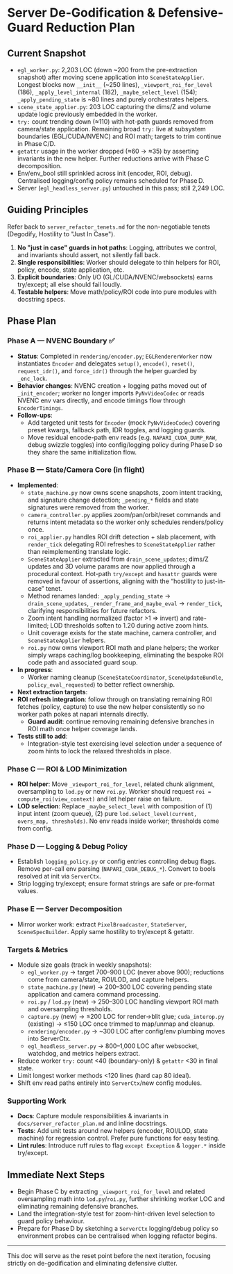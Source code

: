 # Server De-Godification & Defensive-Guard Reduction Plan

## Current Snapshot
- `egl_worker.py`: 2,203 LOC (down ~200 from the pre-extraction snapshot) after moving scene application into `SceneStateApplier`. Longest blocks now `__init__` (~250 lines), `_viewport_roi_for_level` (186), `_apply_level_internal` (182), `_maybe_select_level` (154); `_apply_pending_state` is ~80 lines and purely orchestrates helpers.
- `scene_state_applier.py`: 203 LOC capturing the dims/Z and volume update logic previously embedded in the worker.
- `try:` count trending down (≈110) with hot-path guards removed from camera/state application. Remaining broad `try:` live at subsystem boundaries (EGL/CUDA/NVENC) and ROI math; targets to trim continue in Phase C/D.
- `getattr` usage in the worker dropped (≈60 → ≈35) by asserting invariants in the new helper. Further reductions arrive with Phase C decomposition.
- Env/env_bool still sprinkled across init (encoder, ROI, debug). Centralised logging/config policy remains scheduled for Phase D.
- Server (`egl_headless_server.py`) untouched in this pass; still 2,249 LOC.

## Guiding Principles
Refer back to `server_refactor_tenets.md` for the non-negotiable tenets (Degodify, Hostility to "Just In Case").
1. **No "just in case" guards in hot paths**: Logging, attributes we control, and invariants should assert, not silently fall back.
2. **Single responsibilities**: Worker should delegate to thin helpers for ROI, policy, encode, state application, etc.
3. **Explicit boundaries**: Only I/O (GL/CUDA/NVENC/websockets) earns try/except; all else should fail loudly.
4. **Testable helpers**: Move math/policy/ROI code into pure modules with docstring specs.

## Phase Plan

### Phase A — NVENC Boundary ✅
- **Status**: Completed in `rendering/encoder.py`; `EGLRendererWorker` now instantiates `Encoder` and delegates `setup()`, `encode()`, `reset()`, `request_idr()`, and `force_idr()` through the helper guarded by `_enc_lock`.
- **Behavior changes**: NVENC creation + logging paths moved out of `_init_encoder`; worker no longer imports `PyNvVideoCodec` or reads NVENC env vars directly, and encode timings flow through `EncoderTimings`.
- **Follow-ups**:
  - Add targeted unit tests for `Encoder` (mock `PyNvVideoCodec`) covering preset kwargs, fallback path, IDR toggles, and logging guards.
  - Move residual encode-path env reads (e.g. `NAPARI_CUDA_DUMP_RAW`, debug swizzle toggles) into config/logging policy during Phase D so they share the same initialization flow.

### Phase B — State/Camera Core (in flight)
- **Implemented**:
  - `state_machine.py` now owns scene snapshots, zoom intent tracking, and signature change detection; `_pending_*` fields and state signatures were removed from the worker.
  - `camera_controller.py` applies zoom/pan/orbit/reset commands and returns intent metadata so the worker only schedules renders/policy once.
  - `roi_applier.py` handles ROI drift detection + slab placement, with `render_tick` delegating ROI refreshes to `SceneStateApplier` rather than reimplementing translate logic.
  - `SceneStateApplier` extracted from `drain_scene_updates`; dims/Z updates and 3D volume params are now applied through a procedural context. Hot-path `try/except` and `hasattr` guards were removed in favour of assertions, aligning with the “hostility to just-in-case” tenet.
  - Method renames landed: `_apply_pending_state` → `drain_scene_updates`, `_render_frame_and_maybe_eval` → `render_tick`, clarifying responsibilities for future refactors.
  - Zoom intent handling normalized (factor >1 ⇒ invert) and rate-limited; LOD thresholds soften to 1.20 during active zoom hints.
  - Unit coverage exists for the state machine, camera controller, and `SceneStateApplier` helpers.
  - `roi.py` now owns viewport ROI math and plane helpers; the worker simply wraps caching/log bookkeeping, eliminating the bespoke ROI code path and associated guard soup.
- **In progress**:
  - Worker naming cleanup (`SceneStateCoordinator`, `SceneUpdateBundle`, `policy_eval_requested`) to better reflect ownership.
- **Next extraction targets**:
- **ROI refresh integration**: follow through on translating remaining ROI fetches (policy, capture) to use the new helper consistently so no worker path pokes at napari internals directly.
  - **Guard audit**: continue removing remaining defensive branches in ROI math once helper coverage lands.
- **Tests still to add**:
  - Integration-style test exercising level selection under a sequence of zoom hints to lock the relaxed thresholds in place.

### Phase C — ROI & LOD Minimization
- **ROI helper**: Move `_viewport_roi_for_level`, related chunk alignment, oversampling to `lod.py` or new `roi.py`. Worker should request `roi = compute_roi(view_context)` and let helper raise on failure.
- **LOD selection**: Replace `_maybe_select_level` with composition of (1) input intent (zoom queue), (2) pure `lod.select_level(current, overs_map, thresholds)`. No env reads inside worker; thresholds come from config.

### Phase D — Logging & Debug Policy
- Establish `logging_policy.py` or config entries controlling debug flags. Remove per-call env parsing (`NAPARI_CUDA_DEBUG_*`). Convert to bools resolved at init via `ServerCtx`.
- Strip logging try/except; ensure format strings are safe or pre-format values.

### Phase E — Server Decomposition
- Mirror worker work: extract `PixelBroadcaster`, `StateServer`, `SceneSpecBuilder`. Apply same hostility to try/except & getattr.

### Targets & Metrics
- Module size goals (track in weekly snapshots):
  - `egl_worker.py` → target 700–900 LOC (never above 900); reductions come from camera/state, ROI/LOD, and capture helpers.
  - `state_machine.py` (new) → 200–300 LOC covering pending state application and camera command processing.
  - `roi.py` / `lod.py` (new) → 250–300 LOC handling viewport ROI math and oversampling thresholds.
  - `capture.py` (new) → ≤200 LOC for render→blit glue; `cuda_interop.py` (existing) → ≤150 LOC once trimmed to map/unmap and cleanup.
  - `rendering/encoder.py` → ~300 LOC after config/env plumbing moves into ServerCtx.
  - `egl_headless_server.py` → 800–1,000 LOC after websocket, watchdog, and metrics helpers extract.
- Reduce worker `try:` count <40 (boundary-only) & `getattr` <30 in final state.
- Limit longest worker methods <120 lines (hard cap 80 ideal).
- Shift env read paths entirely into `ServerCtx`/new config modules.

### Supporting Work
- **Docs**: Capture module responsibilities & invariants in `docs/server_refactor_plan.md` and inline docstrings.
- **Tests**: Add unit tests around new helpers (encoder, ROI/LOD, state machine) for regression control. Prefer pure functions for easy testing.
- **Lint rules**: Introduce ruff rules to flag `except Exception` & `logger.*` inside try/except.

## Immediate Next Steps
- Begin Phase C by extracting `_viewport_roi_for_level` and related oversampling math into `lod.py`/`roi.py`, further shrinking worker LOC and eliminating remaining defensive branches.
- Land the integration-style test for zoom-hint-driven level selection to guard policy behaviour.
- Prepare for Phase D by sketching a `ServerCtx` logging/debug policy so environment probes can be centralised when logging refactor begins.

---

This doc will serve as the reset point before the next iteration, focusing strictly on de-godification and eliminating defensive clutter.
